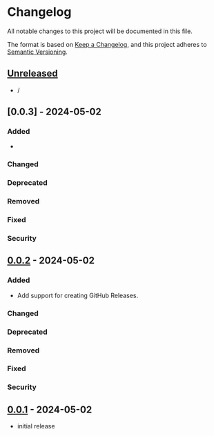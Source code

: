 # Changelog

All notable changes to this project will be documented in this file.

The format is based on [Keep a Changelog],
and this project adheres to [Semantic Versioning].

## [Unreleased]

- /

## [0.0.3] - 2024-05-02

### Added

- 

### Changed

### Deprecated

### Removed

### Fixed

### Security


## [0.0.2] - 2024-05-02

### Added

- Add support for creating GitHub Releases.

### Changed

### Deprecated

### Removed

### Fixed

### Security

## [0.0.1] - 2024-05-02

- initial release

<!-- Links -->
[keep a changelog]: https://keepachangelog.com/en/1.0.0/
[semantic versioning]: https://semver.org/spec/v2.0.0.html

<!-- Versions -->
[unreleased]: https://github.com/Author/Repository/compare/v0.0.2...HEAD
[0.0.2]: https://github.com/Author/Repository/compare/v0.0.1...v0.0.2
[0.0.1]: https://github.com/Author/Repository/releases/tag/v0.0.1

